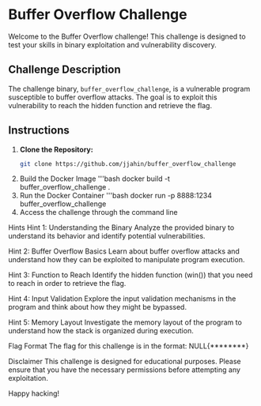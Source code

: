 # Buffer Overflow Challenge

Welcome to the Buffer Overflow challenge! This challenge is designed to test your skills in binary exploitation and vulnerability discovery.

## Challenge Description

The challenge binary, `buffer_overflow_challenge`, is a vulnerable program susceptible to buffer overflow attacks. The goal is to exploit this vulnerability to reach the hidden function and retrieve the flag.

## Instructions

1. **Clone the Repository:**
   ```bash
   git clone https://github.com/jjahin/buffer_overflow_challenge
   
2. Build the Docker Image
   '''bash
   docker build -t buffer_overflow_challenge .
3. Run the Docker Container
   '''bash
   docker run -p 8888:1234 buffer_overflow_challenge
4. Access the challenge through the command line 

Hints
Hint 1: Understanding the Binary
Analyze the provided binary to understand its behavior and identify potential vulnerabilities.

Hint 2: Buffer Overflow Basics
Learn about buffer overflow attacks and understand how they can be exploited to manipulate program execution.

Hint 3: Function to Reach
Identify the hidden function (win()) that you need to reach in order to retrieve the flag.

Hint 4: Input Validation
Explore the input validation mechanisms in the program and think about how they might be bypassed.

Hint 5: Memory Layout
Investigate the memory layout of the program to understand how the stack is organized during execution.

Flag Format
The flag for this challenge is in the format: NULL{********}

Disclaimer
This challenge is designed for educational purposes. Please ensure that you have the necessary permissions before attempting any exploitation.

Happy hacking!
